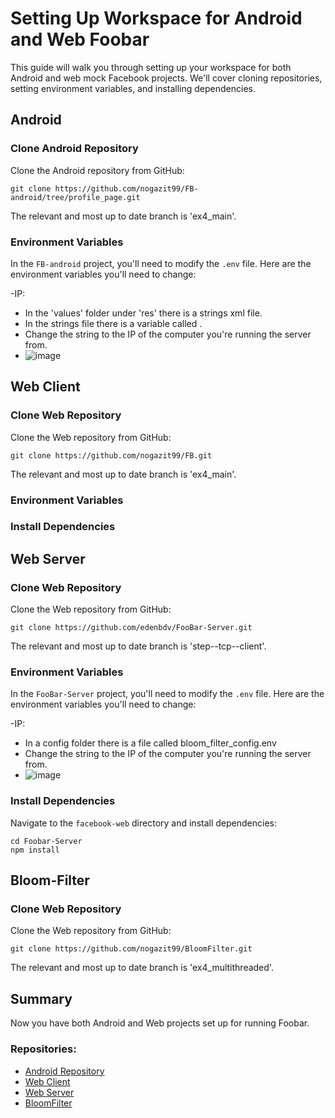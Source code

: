 # Setting Up Workspace for Android and Web Foobar

This guide will walk you through setting up your workspace for both Android and web mock Facebook projects. We'll cover cloning repositories, setting environment variables, and installing dependencies.

## Android

### Clone Android Repository

Clone the Android repository from GitHub:
```
git clone https://github.com/nogazit99/FB-android/tree/profile_page.git
```
The relevant and most up to date branch is 'ex4_main'.

### Environment Variables

In the `FB-android` project, you'll need to modify the `.env` file. Here are the environment variables you'll need to change:

-IP:
  - In the 'values' folder under 'res' there is a strings xml file.
  - In the strings file there is a variable called <string name="base_url">.
  - Change the string to the IP of the computer you're running the server from.
  - ![image](https://github.com/edenbdv/FooBar-Server/assets/148945751/431a5398-fa74-47d4-95ce-3ffd1d1cf013)

## Web Client

### Clone Web Repository

Clone the Web repository from GitHub:

```
git clone https://github.com/nogazit99/FB.git
```
The relevant and most up to date branch is 'ex4_main'.

### Environment Variables


### Install Dependencies


## Web Server

### Clone Web Repository

Clone the Web repository from GitHub:

```
git clone https://github.com/edenbdv/FooBar-Server.git
```
The relevant and most up to date branch is 'step--tcp--client'.

### Environment Variables

In the `FooBar-Server` project, you'll need to modify the `.env` file. Here are the environment variables you'll need to change:

-IP:
  - In a config folder there is a file called bloom_filter_config.env
  - Change the string to the IP of the computer you're running the server from.
  - ![image](https://github.com/edenbdv/FooBar-Server/assets/148945751/d6da64ee-6bf7-405a-a3bf-201662c5b926)


### Install Dependencies

Navigate to the `facebook-web` directory and install dependencies:

```
cd Foobar-Server
npm install
```

## Bloom-Filter

### Clone Web Repository

Clone the Web repository from GitHub:

```
git clone https://github.com/nogazit99/BloomFilter.git
```
The relevant and most up to date branch is 'ex4_multithreaded'.


## Summary

Now you have both Android and Web projects set up for running Foobar.

### Repositories:

- [Android Repository](https://github.com/nogazit99/FB-android/tree/ex4_main)
- [Web Client](https://github.com/nogazit99/FB/tree/ex4_main)
- [Web Server](https://github.com/edenbdv/tree/ste--tcp-client)
- [BloomFilter](https://github.com/nogazit99/BloomFilter/tree/ex4_multithreaded)

